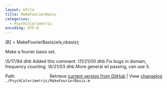 ```yaml
---
layout: mfile
title: MakeFourierBasis
categories:
  - PsychColorimetric
encoding: UTF-8
---
```


[B] = MakeFourierBasis(wls,nbasis);

Make a fourier basis set.

\5/17/94   dhb     Added this comment.
\11/21/00  dhb   Fix bugs in domain, frequency counting.
\6/21/03   dhb   More general wl passing, can use S.


<div class="code_header" style="text-align:right;">
  <span style="float:left;">Path&nbsp;&nbsp;</span> <span class="counter">Retrieve <a href=
  "https://raw.github.com/Psychtoolbox-3/Psychtoolbox-3/beta/./PsychColorimetric/MakeFourierBasis.m">current version from GitHub</a> | View <a href=
  "https://github.com/Psychtoolbox-3/Psychtoolbox-3/commits/beta/./PsychColorimetric/MakeFourierBasis.m">changelog</a></span>
</div>
<div class="code">
  <code>./PsychColorimetric/MakeFourierBasis.m</code>
</div>
